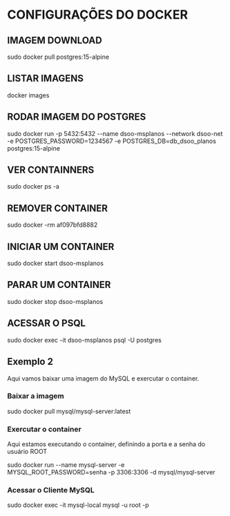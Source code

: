 # CONFIGURAÇÕES DO DOCKER

## IMAGEM DOWNLOAD
sudo docker pull postgres:15-alpine

## LISTAR IMAGENS
docker images

## RODAR IMAGEM DO POSTGRES
sudo docker run -p 5432:5432 --name dsoo-msplanos --network dsoo-net -e POSTGRES_PASSWORD=1234567 -e POSTGRES_DB=db_dsoo_planos postgres:15-alpine

## VER CONTAINNERS 
sudo docker ps -a

## REMOVER CONTAINER
sudo docker -rm af097bfd8882

## INICIAR UM CONTAINER
sudo docker start dsoo-msplanos

## PARAR UM CONTAINER
sudo docker stop dsoo-msplanos

## ACESSAR O PSQL
sudo docker exec -it dsoo-msplanos psql -U postgres

## Exemplo 2
Aqui vamos baixar uma imagem do MySQL e exercutar o container.

### Baixar a imagem
sudo docker pull mysql/mysql-server:latest

### Exercutar o container
Aqui estamos executando o container, definindo a porta e a senha do usuário ROOT

sudo docker run --name mysql-server -e MYSQL_ROOT_PASSWORD=senha -p 3306:3306 -d mysql/mysql-server

### Acessar o Cliente MySQL

sudo docker exec -it mysql-local mysql -u root -p

